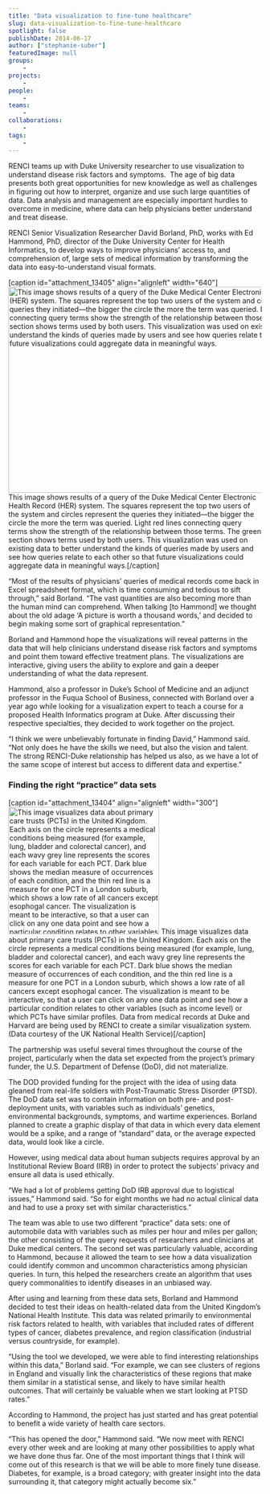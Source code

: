 ```yaml
---
title: "Data visualization to fine-tune healthcare"
slug: data-visualization-to-fine-tune-healthcare
spotlight: false
publishDate: 2014-06-17
author: ["stephanie-suber"]
featuredImage: null
groups:
    - 
projects:
    - 
people:
    - 
teams: 
    - 
collaborations:
    - 
tags:
    - 
---
```

RENCI teams up with Duke University researcher to use visualization to understand disease risk factors and symptoms.  The age of big data presents both great opportunities for new knowledge as well as challenges in figuring out how to interpret, organize and use such large quantities of data. Data analysis and management are especially important hurdles to overcome in medicine, where data can help physicians better understand and treat disease.

<!--more-->

RENCI Senior Visualization Researcher David Borland, PhD, works with Ed Hammond, PhD, director of the Duke University Center for Health Informatics, to develop ways to improve physicians’ access to, and comprehension of, large sets of medical information by transforming the data into easy-to-understand visual formats.

[caption id="attachment_13405" align="alignleft" width="640"]<a href="https://renci.org/wp-content/uploads/2014/06/QueryVis_Top_edit.png"><img class="size-news-large wp-image-13405" src="https://renci.org/wp-content/uploads/2014/06/QueryVis_Top_edit-640x410.png" alt="This image shows results of a query of the Duke Medical Center Electronic Health Record (HER) system. The squares represent the top two users of the system and circles represent the queries they initiated—the bigger the circle the more the term was queried. Light red lines connecting query terms show the strength of the relationship between those terms. The green section shows terms used by both users. This visualization was used on existing data to better understand the kinds of queries made by users and see how queries relate to each other so that future visualizations could aggregate data in meaningful ways." width="640" height="410" /></a> This image shows results of a query of the Duke Medical Center Electronic Health Record (HER) system. The squares represent the top two users of the system and circles represent the queries they initiated—the bigger the circle the more the term was queried. Light red lines connecting query terms show the strength of the relationship between those terms. The green section shows terms used by both users. This visualization was used on existing data to better understand the kinds of queries made by users and see how queries relate to each other so that future visualizations could aggregate data in meaningful ways.[/caption]

“Most of the results of physicians’ queries of medical records come back in Excel spreadsheet format, which is time consuming and tedious to sift through,” said Borland. “The vast quantities are also becoming more than the human mind can comprehend. When talking [to Hammond] we thought about the old adage ‘A picture is worth a thousand words,’ and decided to begin making some sort of graphical representation.”

Borland and Hammond hope the visualizations will reveal patterns in the data that will help clinicians understand disease risk factors and symptoms and point them toward effective treatment plans. The visualizations are interactive, giving users the ability to explore and gain a deeper understanding of what the data represent.

Hammond, also a professor in Duke’s School of Medicine and an adjunct professor in the Fuqua School of Business, connected with Borland over a year ago while looking for a visualization expert to teach a course for a proposed Health Informatics program at Duke. After discussing their respective specialties, they decided to work together on the project.

“I think we were unbelievably fortunate in finding David,” Hammond said. “Not only does he have the skills we need, but also the vision and talent. The strong RENCI-Duke relationship has helped us also, as we have a lot of the same scope of interest but access to different data and expertise.”
<h3>Finding the right “practice” data sets</h3>
[caption id="attachment_13404" align="alignleft" width="300"]<a href="https://renci.org/wp-content/uploads/2014/06/NHS_01_edit.png"><img class="size-medium wp-image-13404" src="https://renci.org/wp-content/uploads/2014/06/NHS_01_edit-300x253.png" alt="This image visualizes data about primary care trusts (PCTs) in the United Kingdom. Each axis on the circle represents a medical conditions being measured (for example, lung, bladder and colorectal cancer), and each wavy grey line represents the scores for each variable for each PCT.  Dark blue shows the median measure of occurrences of each condition, and the thin red line is a measure for one PCT in a London suburb, which shows a low rate of all cancers except esophogal cancer. The visualization is meant to be interactive, so that a user can click on any one data point and see how a particular condition relates to other variables (such as income level) or which PCTs have similar profiles. Data from medical records at Duke and Harvard are being used by RENCI to create a similar visualization system. (Data courtesy of the UK National Health Service)" width="300" height="253" /></a> This image visualizes data about primary care trusts (PCTs) in the United Kingdom. Each axis on the circle represents a medical conditions being measured (for example, lung, bladder and colorectal cancer), and each wavy grey line represents the scores for each variable for each PCT. Dark blue shows the median measure of occurrences of each condition, and the thin red line is a measure for one PCT in a London suburb, which shows a low rate of all cancers except esophogal cancer. The visualization is meant to be interactive, so that a user can click on any one data point and see how a particular condition relates to other variables (such as income level) or which PCTs have similar profiles. Data from medical records at Duke and Harvard are being used by RENCI to create a similar visualization system. (Data courtesy of the UK National Health Service)[/caption]

The partnership was useful several times throughout the course of the project, particularly when the data set expected from the project’s primary funder, the U.S. Department of Defense (DoD), did not materialize.

The DOD provided funding for the project with the idea of using data gleaned from real-life soldiers with Post-Traumatic Stress Disorder (PTSD). The DoD data set was to contain information on both pre- and post-deployment units, with variables such as individuals’ genetics, environmental backgrounds, symptoms, and wartime experiences. Borland planned to create a graphic display of that data in which every data element would be a spike, and a range of “standard” data, or the average expected data, would look like a circle.

However, using medical data about human subjects requires approval by an Institutional Review Board (IRB) in order to protect the subjects’ privacy and ensure all data is used ethically.

“We had a lot of problems getting DoD IRB approval due to logistical issues,” Hammond said. “So for eight months we had no actual clinical data and had to use a proxy set with similar characteristics.”

The team was able to use two different “practice” data sets: one of automobile data with variables such as miles per hour and miles per gallon; the other consisting of the query requests of researchers and clinicians at Duke medical centers. The second set was particularly valuable, according to Hammond, because it allowed the team to see how a data visualization could identify common and uncommon characteristics among physician queries. In turn, this helped the researchers create an algorithm that uses query commonalities to identify diseases in an unbiased way.

After using and learning from these data sets, Borland and Hammond decided to test their ideas on health-related data from the United Kingdom’s National Health Institute. This data was related primarily to environmental risk factors related to health, with variables that included rates of different types of cancer, diabetes prevalence, and region classification (industrial versus countryside, for example).

“Using the tool we developed, we were able to find interesting relationships within this data,” Borland said. “For example, we can see clusters of regions in England and visually link the characteristics of these regions that make them similar in a statistical sense, and likely to have similar health outcomes. That will certainly be valuable when we start looking at PTSD rates.”

According to Hammond, the project has just started and has great potential to benefit a wide variety of health care sectors.

“This has opened the door,” Hammond said. “We now meet with RENCI every other week and are looking at many other possibilities to apply what we have done thus far. One of the most important things that I think will come out of this research is that we will be able to more finely tune disease. Diabetes, for example, is a broad category; with greater insight into the data surrounding it, that category might actually become six.”
